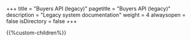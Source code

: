 +++
title = "Buyers API (legacy)"
pagetitle = "Buyers API (legacy)"
description = "Legacy system documentation"
weight = 4
alwaysopen = false
isDirectory = false
+++

{{%custom-children%}}

